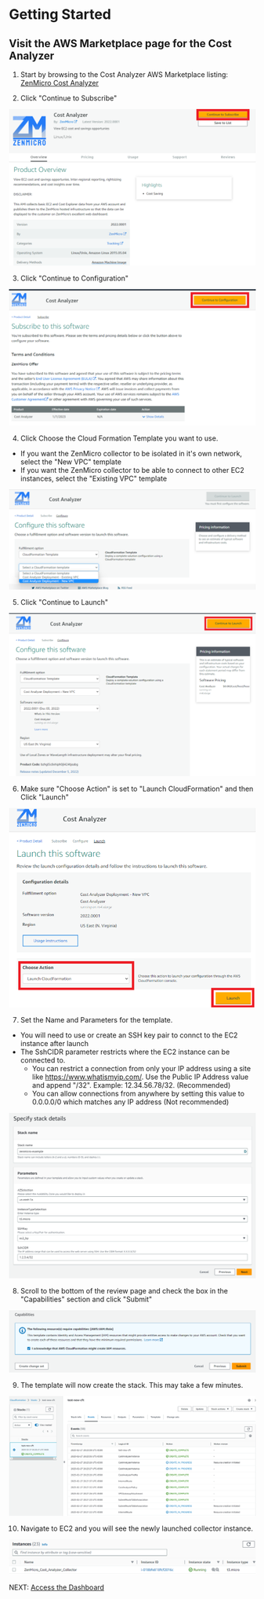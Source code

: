 # Getting Started

## Visit the AWS Marketplace page for the Cost Analyzer

1. Start by browsing to the Cost Analyzer AWS Marketplace listing: <a href="https://aws.amazon.com/marketplace/pp/prodview-iedtsdptd6xje" target="_blank">ZenMicro Cost Analyzer</a>


2. Click "Continue to Subscribe"

![Alt Text](/img/marketplace.png)



3. Click "Continue to Configuration"

![Alt Text](/img/marketplace-config.png)



4. Click Choose the Cloud Formation Template you want to use.

* If you want the ZenMicro collector to be isolated in it's own network, select the "New VPC" template
* If you want the ZenMicro collector to be able to connect to other EC2 instances, select the "Existing VPC" template

![Alt Text](/img/choose-cft.png)



5. Click "Continue to Launch"

![Alt Text](/img/launch2.png)



6. Make sure "Choose Action" is set to "Launch CloudFormation" and then Click "Launch"

![Alt Text](/img/launch3.png)



7. Set the Name and Parameters for the template.

* You will need to use or create an SSH key pair to connct to the EC2 instance after launch
* The SshCIDR parameter restricts where the EC2 instance can be connected to.
    * You can restrict a connection from only your IP address using a site like https://www.whatismyip.com/. Use the Public IP Address value and append "/32". Example: 12.34.56.78/32. (Recommended)
    * You can allow connections from anywhere by setting this value to 0.0.0.0/0 which matches any IP address (Not recommended)

![Alt Text](/img/set-parameters.png)



8. Scroll to the bottom of the review page and check the box in the "Capabilities" section and click "Submit"

![Alt Text](/img/capabilities.png)



9. The template will now create the stack. This may take a few minutes.

![Alt Text](/img/complete.png)



10. Navigate to EC2 and you will see the newly launched collector instance.

![Alt Text](/img/instances.png)

NEXT: [Access the Dashboard](/Cost-Analyzer/2-Dashboard/README.md)